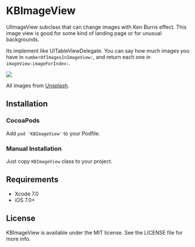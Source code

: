 # KBImageView

UIImageView subclass that can change images with Ken Burns effect. This image view is good for some kind of landing page or for unusual backgrounds.

 Its implement like UITableViewDelegate. You can say how much images you have in `numberOfImagesInImageView:`, and return each one in `imageView:imageForIndex:`.

![](example.gif)

All images from [Unsplash](https://unsplash.com).

## Installation

### CocoaPods

Add `pod 'KBImageView'` to your Podfile. 

### Manual Installation

Just copy `KBImageView` class to your project.

## Requirements

- Xcode 7.0
- iOS 7.0+

## License

KBImageView is available under the MIT license. See the LICENSE file for more info.

